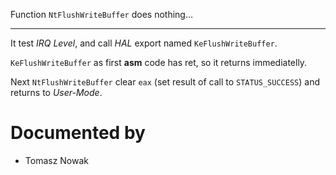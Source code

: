 Function `NtFlushWriteBuffer` does nothing...

---

It test *IRQ Level*, and call *HAL* export named `KeFlushWriteBuffer`.

`KeFlushWriteBuffer` as first **asm** code has ret, so it returns immediatelly.

Next `NtFlushWriteBuffer` clear `eax` (set result of call to `STATUS_SUCCESS`) and returns to *User-Mode*.

# Documented by

* Tomasz Nowak

